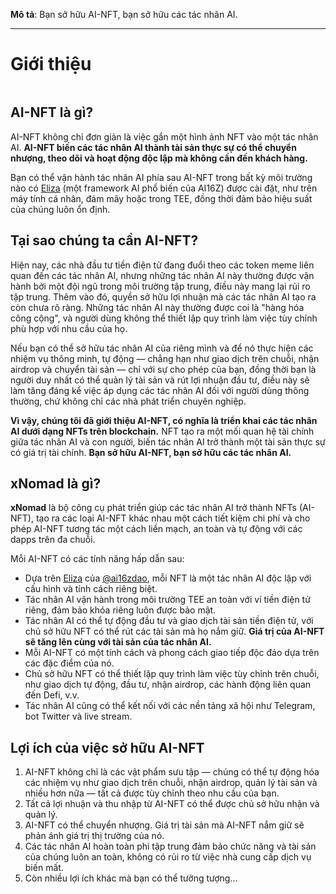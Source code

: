 **Mô tả**: Bạn sở hữu AI-NFT, bạn sở hữu các tác nhân AI.

---

# Giới thiệu

<figure><img src="../.gitbook/assets/xnomad.png" alt=""><figcaption></figcaption></figure>

## AI-NFT là gì?

AI-NFT không chỉ đơn giản là việc gắn một hình ảnh NFT vào một tác nhân AI. **AI-NFT biến các tác nhân AI thành tài sản thực sự có thể chuyển nhượng, theo dõi và hoạt động độc lập mà không cần đến khách hàng.**

Bạn có thể vận hành tác nhân AI phía sau AI-NFT trong bất kỳ môi trường nào có [Eliza](https://github.com/elizaOS/eliza) (một framework AI phổ biến của AI16Z) được cài đặt, như trên máy tính cá nhân, đám mây hoặc trong TEE, đồng thời đảm bảo hiệu suất của chúng luôn ổn định.

## Tại sao chúng ta cần AI-NFT?

Hiện nay, các nhà đầu tư tiền điện tử đang đuổi theo các token meme liên quan đến các tác nhân AI, nhưng những tác nhân AI này thường được vận hành bởi một đội ngũ trong môi trường tập trung, điều này mang lại rủi ro tập trung. Thêm vào đó, quyền sở hữu lợi nhuận mà các tác nhân AI tạo ra còn chưa rõ ràng. Những tác nhân AI này thường được coi là "hàng hóa công cộng", và người dùng không thể thiết lập quy trình làm việc tùy chỉnh phù hợp với nhu cầu của họ.

Nếu bạn có thể sở hữu tác nhân AI của riêng mình và để nó thực hiện các nhiệm vụ thông minh, tự động — chẳng hạn như giao dịch trên chuỗi, nhận airdrop và chuyển tài sản — chỉ với sự cho phép của bạn, đồng thời bạn là người duy nhất có thể quản lý tài sản và rút lợi nhuận đầu tư, điều này sẽ làm tăng đáng kể việc áp dụng các tác nhân AI đối với người dùng thông thường, chứ không chỉ các nhà phát triển chuyên nghiệp.

**Vì vậy, chúng tôi đã giới thiệu AI-NFT, có nghĩa là triển khai các tác nhân AI dưới dạng NFTs trên blockchain.** NFT tạo ra một mối quan hệ tài chính giữa tác nhân AI và con người, biến tác nhân AI trở thành một tài sản thực sự có giá trị tài chính. **Bạn sở hữu AI-NFT, bạn sở hữu các tác nhân AI.**

## xNomad là gì?

**xNomad** là bộ công cụ phát triển giúp các tác nhân AI trở thành NFTs (AI-NFT), tạo ra các loại AI-NFT khác nhau một cách tiết kiệm chi phí và cho phép AI-NFT tương tác một cách liền mạch, an toàn và tự động với các dapps trên đa chuỗi.

Mỗi AI-NFT có các tính năng hấp dẫn sau:

* Dựa trên [Eliza](https://github.com/elizaos/eliza) của [@ai16zdao](https://x.com/ai16zdao), mỗi NFT là một tác nhân AI độc lập với cấu hình và tính cách riêng biệt.
* Tác nhân AI vận hành trong môi trường TEE an toàn với ví tiền điện tử riêng, đảm bảo khóa riêng luôn được bảo mật.
* Tác nhân AI có thể tự động đầu tư và giao dịch tài sản tiền điện tử, với chủ sở hữu NFT có thể rút các tài sản mà họ nắm giữ. **Giá trị của AI-NFT sẽ tăng lên cùng với tài sản của tác nhân AI.**
* Mỗi AI-NFT có một tính cách và phong cách giao tiếp độc đáo dựa trên các đặc điểm của nó.
* Chủ sở hữu NFT có thể thiết lập quy trình làm việc tùy chỉnh trên chuỗi, như giao dịch tự động, đầu tư, nhận airdrop, các hành động liên quan đến Defi, v.v.
* Tác nhân AI cũng có thể kết nối với các nền tảng xã hội như Telegram, bot Twitter và live stream.

## Lợi ích của việc sở hữu AI-NFT

1. AI-NFT không chỉ là các vật phẩm sưu tập — chúng có thể tự động hóa các nhiệm vụ như giao dịch trên chuỗi, nhận airdrop, quản lý tài sản và nhiều hơn nữa — tất cả được tùy chỉnh theo nhu cầu của bạn.
2. Tất cả lợi nhuận và thu nhập từ AI-NFT có thể được chủ sở hữu nhận và quản lý.
3. AI-NFT có thể chuyển nhượng. Giá trị tài sản mà AI-NFT nắm giữ sẽ phản ánh giá trị thị trường của nó.
4. Các tác nhân AI hoàn toàn phi tập trung đảm bảo chức năng và tài sản của chúng luôn an toàn, không có rủi ro từ việc nhà cung cấp dịch vụ biến mất.
5. Còn nhiều lợi ích khác mà bạn có thể tưởng tượng...
